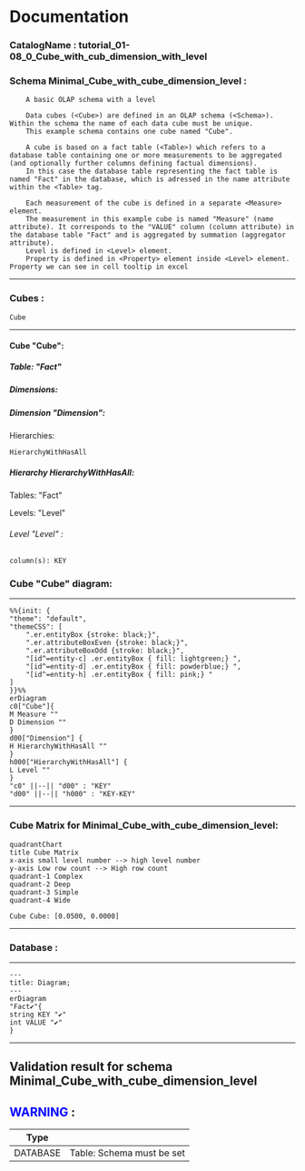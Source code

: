 # Documentation
### CatalogName : tutorial_01-08_0_Cube_with_cub_dimension_with_level
### Schema Minimal_Cube_with_cube_dimension_level : 

    
		A basic OLAP schema with a level

		Data cubes (<Cube>) are defined in an OLAP schema (<Schema>). Within the schema the name of each data cube must be unique.
		This example schema contains one cube named "Cube".

		A cube is based on a fact table (<Table>) which refers to a database table containing one or more measurements to be aggregated (and optionally further columns defining factual dimensions).
		In this case the database table representing the fact table is named "Fact" in the database, which is adressed in the name attribute within the <Table> tag.

		Each measurement of the cube is defined in a separate <Measure> element.
		The measurement in this example cube is named "Measure" (name attribute). It corresponds to the "VALUE" column (column attribute) in the database table "Fact" and is aggregated by summation (aggregator attribute).
		Level is defined in <Level> element.
		Property is defined in <Property> element inside <Level> element. Property we can see in cell tooltip in excel

		
  
---
### Cubes :

    Cube

---
#### Cube "Cube":

    

##### Table: "Fact"

##### Dimensions:
##### Dimension "Dimension":

Hierarchies:

    HierarchyWithHasAll

##### Hierarchy HierarchyWithHasAll:

Tables: "Fact"

Levels: "Level"

###### Level "Level" :

    column(s): KEY

### Cube "Cube" diagram:

---

```mermaid
%%{init: {
"theme": "default",
"themeCSS": [
    ".er.entityBox {stroke: black;}",
    ".er.attributeBoxEven {stroke: black;}",
    ".er.attributeBoxOdd {stroke: black;}",
    "[id^=entity-c] .er.entityBox { fill: lightgreen;} ",
    "[id^=entity-d] .er.entityBox { fill: powderblue;} ",
    "[id^=entity-h] .er.entityBox { fill: pink;} "
]
}}%%
erDiagram
c0["Cube"]{
M Measure ""
D Dimension ""
}
d00["Dimension"] {
H HierarchyWithHasAll ""
}
h000["HierarchyWithHasAll"] {
L Level ""
}
"c0" ||--|| "d00" : "KEY"
"d00" ||--|| "h000" : "KEY-KEY"
```
---
### Cube Matrix for Minimal_Cube_with_cube_dimension_level:
```mermaid
quadrantChart
title Cube Matrix
x-axis small level number --> high level number
y-axis Low row count --> High row count
quadrant-1 Complex
quadrant-2 Deep
quadrant-3 Simple
quadrant-4 Wide

Cube Cube: [0.0500, 0.0000]
```
---
### Database :
---
```mermaid
---
title: Diagram;
---
erDiagram
"Fact✔"{
string KEY "✔"
int VALUE "✔"
}

```
---
## Validation result for schema Minimal_Cube_with_cube_dimension_level
## <span style='color: blue;'>WARNING</span> : 
|Type|   |
|----|---|
|DATABASE|Table: Schema must be set|
